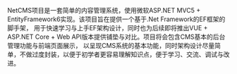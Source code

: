 NetCMS项目是一套简单的内容管理系统，使用微软ASP.NET MVC5 + EntityFramework6实现。该项目旨在提供一个基于.Net Framework的EF框架的脚手架，
用于快速学习与上手EF架构设计，同时也为后续即将推出VUE + ASP.NET Core + Web API版本提供铺垫与对比。项目将会包含CMS基本的后台管理功能与前端页面展示，
以呈现CMS系统的基本功能，同时架构设计尽量简单，不做过度封装，以便于初学者更容易理解知识点，便于学习、交流、调试与改进。

